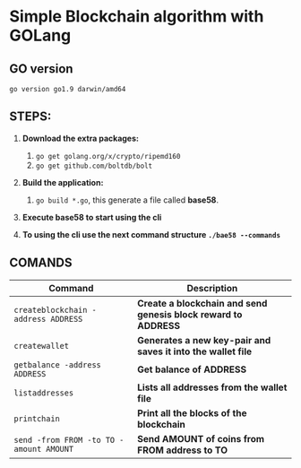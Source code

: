 # Simple Blockchain algorithm with GOLang

## GO version
`go version go1.9 darwin/amd64`

## **STEPS:**

1. **Download the extra packages:**
    1. `go get golang.org/x/crypto/ripemd160`
    2. `go get github.com/boltdb/bolt`

2. **Build the application:**
    1. `go build *.go`, this generate a file called **base58**.

3. **Execute base58 to start using the cli**

4. **To using the cli use the next command structure `./bae58 --commands`**

## **COMANDS**
|Command|Description|
|----|----|
| `createblockchain -address ADDRESS`|**Create a blockchain and send genesis block reward to ADDRESS**|
| `createwallet`|**Generates a new key-pair and saves it into the wallet file**|
| `getbalance -address ADDRESS`|**Get balance of ADDRESS**|
| `listaddresses`|**Lists all addresses from the wallet file**|
| `printchain`|**Print all the blocks of the blockchain**|
| `send -from FROM -to TO -amount AMOUNT`|**Send AMOUNT of coins from FROM address to TO**|
